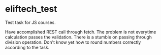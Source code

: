 # eliftech_test
Test task for JS courses.

Have accomplished REST call through fetch. The problem is not everytime calculation passes the validation. There is a stumble on passing through division operation. Don't know yet how to round numbers correctly according to the task.
